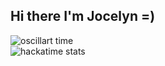 ## Hi there I'm Jocelyn =)
![oscillart time](https://hackatime-badge.hackclub.com/U08234L2CAZ/oscillart)  
![hackatime stats](https://github-readme-stats.hackclub.dev/api/wakatime?username=1203&api_domain=hackatime.hackclub.com&theme=darcula&custom_title=Hackatime+Stats&layout=compact&cache_seconds=0&langs_count=8)

<!--
**penguinissus/penguinissus** is a ✨ _special_ ✨ repository because its `README.md` (this file) appears on your GitHub profile.

Here are some ideas to get you started:

- 🔭 I’m currently working on ...
- 🌱 I’m currently learning ...
- 👯 I’m looking to collaborate on ...
- 🤔 I’m looking for help with ...
- 💬 Ask me about ...
- 📫 How to reach me: ...
- 😄 Pronouns: ...
- ⚡ Fun fact: ...
-->
